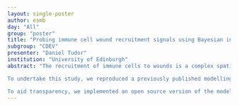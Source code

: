 ```yaml
---
layout: single-poster
author: esmb
day: "All"
group: "poster"
title: "Probing immune cell wound recruitment signals using Bayesian inference and random walk models"
subgroup: "CDEV"
presenter: "Daniel Tudor"
institution: "University of Edinburgh"
abstract: "The recruitment of immune cells to wounds is a complex spatiotemporal process with the production and diffusion of chemoattractants acting as a beacon for immune cells to respond to damage within the body. Analysing these chemoattractants can be experimentally complex, however, inference of the chemoattractant field is possible by analysing cell trajectories. These trajectories can then be used to infer the main parameters of the underlying chemoattractant. 

To undertake this study, we reproduced a previously published modelling framework which utilises biased-persistent random walk to capture immune cell motion and the diffusion equation to capture the chemoattractant dynamics. By applying Bayesian inference, this framework allows us to gain an understanding of the relationship between cell migration parameters and the main chemoattractant parameters such as the diffusion coefficient and production time.

To aid transparency, we implemented an open source version of the modelling framework to allow for future research. We then applied this model to investigate the chemoattractant which is responsible for wound healing within Drosophila, this chemoattract is currently unknown and can be difficult to isolate through experiments. However, by applying the inference model it is possible to isolate the gene responsible for the expression of the chemoattractant. We compared wild type and gene deleted (mutant) datasets and found a significant difference between inferred parameters, which implies that gene deletion is consistent with no production of chemoattractant."
---
```

